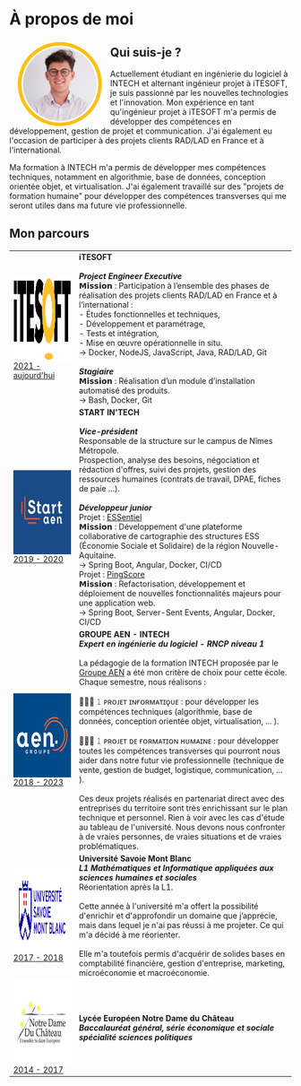 # À propos de moi

<img src="./img/luc-nicolas.png" alt="luc-nicolas.png" width="150" height="150" align="left" style="border-radius: 50%; margin: 5px 15px 0" />

## Qui suis-je ?
Actuellement étudiant en ingénierie du logiciel à INTECH et alternant ingénieur projet à iTESOFT, je suis passionné par les nouvelles technologies et l'innovation.
Mon expérience en tant qu'ingénieur projet à iTESOFT m'a permis de développer des compétences en développement, gestion de projet et communication. J'ai également eu l'occasion de participer à des projets clients RAD/LAD en France et à l'international.

Ma formation à INTECH m'a permis de développer mes compétences techniques, notamment en algorithmie, base de données, conception orientée objet, et virtualisation. J'ai également travaillé sur des "projets de formation humaine" pour développer des compétences transverses qui me seront utiles dans ma future vie professionnelle.

## Mon parcours

|                                                                                                                                                                               |                                                                                                                                                                                                                                                                                                                                                                                                                                                                                                                                                                                                                                                                                                                                                                                                                                                                                                                                                                                                                                        |
|-------------------------------------------------------------------------------------------------------------------------------------------------------------------------------|----------------------------------------------------------------------------------------------------------------------------------------------------------------------------------------------------------------------------------------------------------------------------------------------------------------------------------------------------------------------------------------------------------------------------------------------------------------------------------------------------------------------------------------------------------------------------------------------------------------------------------------------------------------------------------------------------------------------------------------------------------------------------------------------------------------------------------------------------------------------------------------------------------------------------------------------------------------------------------------------------------------------------------------|
| <a href="https://itesoft.com/" target="_blank"><img src="./img/itesoft.png" alt="itesoft.png" width="150" height="150" align="center" /> 2021 - aujourd'hui</a>               | **iTESOFT** <br/><br/> ___Project Engineer Executive___ <br/> 𝗠𝗶𝘀𝘀𝗶𝗼𝗻 : Participation à l’ensemble des phases de réalisation des projets clients RAD/LAD en France et à l’international : <br/> - Études fonctionnelles et techniques, <br/> - Développement et paramétrage, <br/> - Tests et intégration, <br/> - Mise en œuvre opérationnelle in situ. <br/> → Docker, NodeJS, JavaScript, Java, RAD/LAD, Git <br/><br/> ___Stagiaire___ <br/> 𝗠𝗶𝘀𝘀𝗶𝗼𝗻 : Réalisation d’un module d’installation automatisé des produits. <br/> → Bash, Docker, Git <br/>                                                                                                                                                                                                                                                                                                                                                                                                                                                               |
| <a href="https://www.groupe-aen.info/" target="_blank"><img src="./img/start-aen.png" alt="start-aen.png" width="150" height="150" align="center" /> 2019 - 2020</a>          | **START IN'TECH** <br/><br/> ___Vice-président___ <br/> Responsable de la structure sur le campus de Nîmes Métropole. <br/> Prospection, analyse des besoins, négociation et rédaction d'offres, suivi des projets, gestion des ressources humaines (contrats de travail, DPAE, fiches de paie ...). <br/><br/> ___Développeur junior___ <br/> Projet : [ESSentiel](./mes-réalisations/essentiel) <br/> 𝗠𝗶𝘀𝘀𝗶𝗼𝗻 : Développement d'une plateforme collaborative de cartographie des structures ESS (Économie Sociale et Solidaire) de la région Nouvelle-Aquitaine. <br/> → Spring Boot, Angular, Docker, CI/CD <br/> Projet : [PingScore](./mes-réalisations/pingscore) <br/> 𝗠𝗶𝘀𝘀𝗶𝗼𝗻 : Refactorisation, développement et déploiement de nouvelles fonctionnalités majeurs pour une application web. <br/> → Spring Boot, Server-Sent Events, Angular, Docker, CI/CD<br/>                                                                                                                                                |
| <a href="https://www.groupe-aen.info/" target="_blank"><img src="./img/groupe-aen.png" alt="groupe-aen.png" width="150" height="150" align="center"/> 2018 - 2023</a>         | **GROUPE AEN - INTECH** <br/> ___Expert en ingénierie du logiciel - RNCP niveau 1___ <br/><br/> La pédagogie de la formation INTECH proposée par le [Groupe AEN](https://www.groupe-aen.info/) a été mon critère de choix pour cette école. <br/> Chaque semestre, nous réalisons :<br/><br/> 👨🏻‍💻 𝟷 ᴘʀᴏᴊᴇᴛ ɪɴғᴏʀᴍᴀᴛɪǫᴜᴇ : pour développer les compétences techniques (algorithmie, base de données, conception orientée objet, virtualisation, ... ).<br/><br/> 👨🏻‍🎓 𝟷 ᴘʀᴏᴊᴇᴛ ᴅᴇ ғᴏʀᴍᴀᴛɪᴏɴ ʜᴜᴍᴀɪɴᴇ : pour développer toutes les compétences transverses qui pourront nous aider dans notre futur vie professionnelle (technique de vente, gestion de budget, logistique, communication, ... ).<br/><br/> Ces deux projets réalisés en partenariat direct avec des entreprises du territoire sont très enrichissant sur le plan technique et personnel. Rien à voir avec les cas d'étude au tableau de l'université. Nous devons nous confronter à de vraies personnes, de vraies situations et de vraies problématiques.<br/> |
| <a href="https://www.savoie-mont-blanc.com/" target="_blank"><img src="./img/univ-savoie.png" alt="univ-savoie.png" width="150" height="150" align="center"/> 2017 - 2018</a> | **Université Savoie Mont Blanc** <br/> ___L1 Mathématiques et Informatique appliquées aux sciences humaines et sociales___ <br/> Réorientation après la L1.<br/><br/> Cette année à l'université m'a offert la possibilité d'enrichir et d'approfondir un domaine que j’apprécie, mais dans lequel je n'ai pas réussi à me projeter. Ce qui m'a décidé à me réorienter.<br/><br/>Elle m'a toutefois permis d'acquérir de solides bases en comptabilité financière, gestion d'entreprise, marketing, microéconomie et macroéconomie.                                                                                                                                                                                                                                                                                                                                                                                                                                                                                                    |
| <a href="https://ndchateau.com/" target="_blank"><img src="./img/lycee-ndc.png" alt="lycee-ndc.png" width="150" height="150" align="center"/> 2014 - 2017</a>                 | **Lycée Européen Notre Dame du Château** <br/> ___Baccalauréat général, série économique et sociale spécialité sciences politiques___                                                                                                                                                                                                                                                                                                                                                                                                                                                                                                                                                                                                                                                                                                                                                                                                                                                                                                  |
